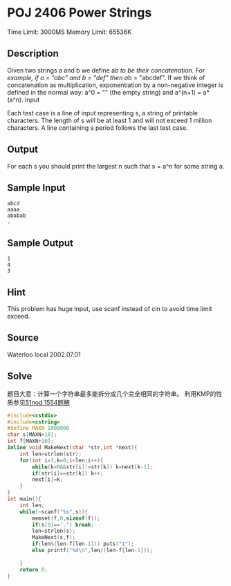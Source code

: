 # POJ 2406 Power Strings
Time Limit: 3000MS		Memory Limit: 65536K
## Description

Given two strings a and b we define a*b to be their concatenation. For example, if a = "abc" and b = "def" then a*b = "abcdef". If we think of concatenation as multiplication, exponentiation by a non-negative integer is defined in the normal way: a^0 = "" (the empty string) and a^(n+1) = a*(a^n).
Input

Each test case is a line of input representing s, a string of printable characters. The length of s will be at least 1 and will not exceed 1 million characters. A line containing a period follows the last test case.

## Output

For each s you should print the largest n such that s = a^n for some string a.
## Sample Input
```
abcd
aaaa
ababab
.
```
## Sample Output
```
1
4
3
```
## Hint

This problem has huge input, use scanf instead of cin to avoid time limit exceed.

## Source

Waterloo local 2002.07.01
## Solve
题目大意：计算一个字符串最多能拆分成几个完全相同的字符串。
利用KMP的性质参见[51nod 1554题解](/51Nod/p1554.md)
```cpp
#include<cstdio>
#include<cstring>
#define MAXN 1000000
char s[MAXN+10];
int f[MAXN+10];
inline void MakeNext(char *str,int *next){
	int len=strlen(str);
	for(int i=1,k=0;i<len;i++){
		while(k>0&&str[i]!=str[k]) k=next[k-1];
		if(str[i]==str[k]) k++;
		next[i]=k;
	}
} 
int main(){
	int len;
	while(~scanf("%s",s)){
		memset(f,0,sizeof(f));
		if(s[0]=='.') break;
		len=strlen(s);
		MakeNext(s,f);
		if(len%(len-f[len-1])) puts("1"); 
		else printf("%d\n",len/(len-f[len-1]));
		 
	}
	return 0;
} 
```